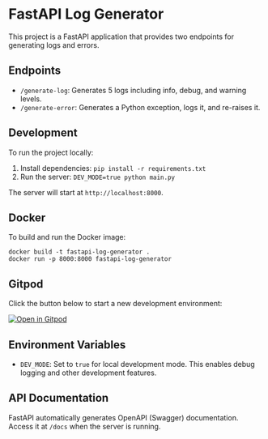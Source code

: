 # FastAPI Log Generator

This project is a FastAPI application that provides two endpoints for generating logs and errors.

## Endpoints

- `/generate-log`: Generates 5 logs including info, debug, and warning levels.
- `/generate-error`: Generates a Python exception, logs it, and re-raises it.

## Development

To run the project locally:

1. Install dependencies: `pip install -r requirements.txt`
2. Run the server: `DEV_MODE=true python main.py`

The server will start at `http://localhost:8000`.

## Docker

To build and run the Docker image:

```
docker build -t fastapi-log-generator .
docker run -p 8000:8000 fastapi-log-generator
```

## Gitpod

Click the button below to start a new development environment:

[![Open in Gitpod](https://gitpod.io/button/open-in-gitpod.svg)](https://gitpod.io/#https://github.com/yourusername/your-repo-name)

## Environment Variables

- `DEV_MODE`: Set to `true` for local development mode. This enables debug logging and other development features.

## API Documentation

FastAPI automatically generates OpenAPI (Swagger) documentation. Access it at `/docs` when the server is running.
